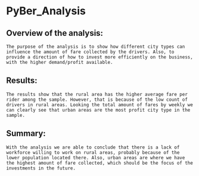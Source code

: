 # PyBer_Analysis

## Overview of the analysis:

    The purpose of the analysis is to show how different city types can influence the amount of fare collected by the drivers. Also, to provide a direction of how to invest more efficiently on the business, with the higher demand/profit available. 
    
## Results:

    The results show that the rural area has the higher average fare per rider among the sample. However, that is because of the low count of drivers in rural areas. Looking the total amount of fares by weekly we can clearly see that urban areas are the most profit city type in the sample. 

## Summary:

    With the analysis we are able to conclude that there is a lack of workforce willing to work on rural areas, probably because of the lower population located there. Also, urban areas are where we have the highest amount of fare collected, which should be the focus of the investments in the future.